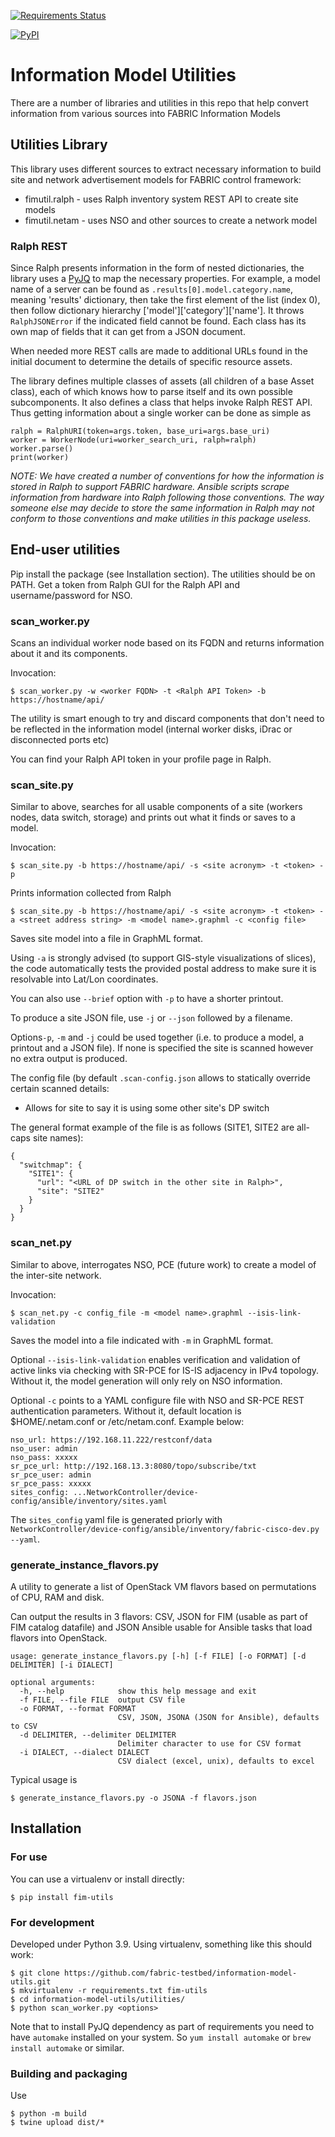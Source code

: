 [![Requirements Status](https://requires.io/github/fabric-testbed/information-model-utils/requirements.svg?branch=main)](https://requires.io/github/fabric-testbed/information-model-utils/requirements/?branch=main)

[![PyPI](https://img.shields.io/pypi/v/fim-utils?style=plastic)](https://pypi.org/project/fim-utils/)

# Information Model Utilities

There are a number of libraries and utilities in this repo that help convert 
information from various sources into FABRIC Information Models

## Utilities Library

This library uses different sources to extract necessary information to build
site and network advertisement models for FABRIC control framework:
- fimutil.ralph - uses Ralph inventory system REST API to create site models
- fimutil.netam - uses NSO and other sources to create a network model

### Ralph REST
Since Ralph presents information in the form of nested dictionaries, the library
uses a [PyJQ](https://pypi.org/project/pyjq/) to map the necessary properties. For example,
a model name of a server can be found as `.results[0].model.category.name`, meaning
'results' dictionary, then take the first element of the list (index 0), then
follow dictionary hierarchy ['model']['category']['name']. It throws
`RalphJSONError` if the indicated field cannot be found. Each class has its own
map of fields that it can get from a JSON document. 

When needed more REST calls are made to additional URLs found in the initial document to
determine the details of specific resource assets.

The library defines multiple classes of assets (all children of a base Asset class),
each of which knows how to parse itself and its own possible subcomponents.
It also defines a class that helps invoke Ralph REST API.
Thus getting information about a single worker can be done as simple as
```
ralph = RalphURI(token=args.token, base_uri=args.base_uri)
worker = WorkerNode(uri=worker_search_uri, ralph=ralph)
worker.parse()
print(worker)
```
*NOTE: We have created a number of conventions for how the information is stored in Ralph
to support FABRIC hardware. Ansible scripts scrape information from hardware into Ralph
following those conventions. The way someone else may decide to store the same information
in Ralph may not conform to those conventions and make utilities in this package useless.*


## End-user utilities

Pip install the package (see Installation section). The utilities should be on PATH. 
Get a token from Ralph GUI for the Ralph API and username/password for NSO. 

### scan_worker.py

Scans an individual worker node based on its FQDN and returns information about
it and its components. 

Invocation:
```
$ scan_worker.py -w <worker FQDN> -t <Ralph API Token> -b https://hostname/api/
```

The utility is smart enough to try and discard components that don't need to
be reflected in the information model (internal worker disks, iDrac or 
disconnected ports etc)

You can find your Ralph API token in your profile page in Ralph.

### scan_site.py

Similar to above, searches for all usable components of a site (workers nodes, data switch, storage) and prints out
what it finds or saves to a model.

Invocation:
```
$ scan_site.py -b https://hostname/api/ -s <site acronym> -t <token> -p
```
Prints information collected from Ralph

```
$ scan_site.py -b https://hostname/api/ -s <site acronym> -t <token> -a <street address string> -m <model name>.graphml -c <config file>
```
Saves site model into a file in GraphML format. 

Using `-a` is strongly advised (to support GIS-style visualizations of slices), the code automatically tests the
provided postal address to make sure it is resolvable into Lat/Lon coordinates.

You can also use `--brief` option with `-p` to have a shorter printout. 

To produce a site JSON file, use `-j` or `--json` followed by a filename.

Options`-p`, `-m` and `-j` could be used together (i.e. to produce a model, a printout and a JSON file). If none is specified
the site is scanned however no extra output is produced. 

The config file (by default `.scan-config.json` allows to statically override certain scanned details:
- Allows for site to say it is using some other site's DP switch

The general format example of the file is as follows (SITE1, SITE2 are all-caps site names):
```
{
  "switchmap": {
    "SITE1": {
      "url": "<URL of DP switch in the other site in Ralph>",
      "site": "SITE2"
    }
  }
}

```

### scan_net.py

Similar to above, interrogates NSO, PCE (future work) to create a model of the inter-site network.

Invocation:
```
$ scan_net.py -c config_file -m <model name>.graphml --isis-link-validation
```

Saves the model into a file indicated with `-m` in GraphML format.

Optional `--isis-link-validation` enables verification and validation of active links via checking with SR-PCE for IS-IS adjacency in IPv4 topology. Without it, the model generation will only rely on NSO information.

Optional `-c` points to a YAML configure file with NSO and SR-PCE REST authentication parameters. Without it, default location is $HOME/.netam.conf or /etc/netam.conf. Example below:
```
nso_url: https://192.168.11.222/restconf/data
nso_user: admin
nso_pass: xxxxx
sr_pce_url: http://192.168.13.3:8080/topo/subscribe/txt
sr_pce_user: admin
sr_pce_pass: xxxxx
sites_config: ...NetworkController/device-config/ansible/inventory/sites.yaml
```
The `sites_config` yaml file is generated priorly with `NetworkController/device-config/ansible/inventory/fabric-cisco-dev.py --yaml`.

### generate_instance_flavors.py

A utility to generate a list of OpenStack VM flavors based on permutations of CPU, RAM and disk.

Can output the results in 3 flavors: CSV, JSON for FIM (usable as part of FIM catalog datafile)
and JSON Ansible usable for Ansible tasks that load flavors into OpenStack. 
```
usage: generate_instance_flavors.py [-h] [-f FILE] [-o FORMAT] [-d DELIMITER] [-i DIALECT]

optional arguments:
  -h, --help            show this help message and exit
  -f FILE, --file FILE  output CSV file
  -o FORMAT, --format FORMAT
                        CSV, JSON, JSONA (JSON for Ansible), defaults to CSV
  -d DELIMITER, --delimiter DELIMITER
                        Delimiter character to use for CSV format
  -i DIALECT, --dialect DIALECT
                        CSV dialect (excel, unix), defaults to excel
```
Typical usage is
```
$ generate_instance_flavors.py -o JSONA -f flavors.json
```
## Installation

### For use

You can use a virtualenv or install directly:
```
$ pip install fim-utils
```

### For development

Developed under Python 3.9. Using virtualenv, something like this should work:

```
$ git clone https://github.com/fabric-testbed/information-model-utils.git
$ mkvirtualenv -r requirements.txt fim-utils
$ cd information-model-utils/utilities/
$ python scan_worker.py <options>
```
Note that to install PyJQ dependency as part of requirements you need to have `automake` installed on your system. So
`yum install automake` or `brew install automake` or similar. 

### Building and packaging

Use 
```
$ python -m build
$ twine upload dist/*
```
